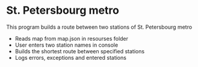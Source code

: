 # St. Petersbourg metro
 This program builds a route between two stations of St. Petersbourg metro
 
 - Reads map from map.json in resourses folder
 - User enters two station names in console
 - Builds the shortest route between specified stations
- Logs errors, exceptions and entered stations 

